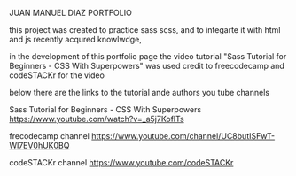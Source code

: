JUAN MANUEL DIAZ PORTFOLIO

this project was created to practice sass scss, and to integarte it with html and js recently acqured knowlwdge, 













in the development of this portfolio page the video tutorial "Sass Tutorial for Beginners - CSS With Superpowers" was used credit to freecodecamp and 
codeSTACKr  for the video 

below there are the links to the tutorial ande authors you tube channels

Sass Tutorial for Beginners - CSS With Superpowers https://www.youtube.com/watch?v=_a5j7KoflTs

frecodecamp channel https://www.youtube.com/channel/UC8butISFwT-Wl7EV0hUK0BQ

codeSTACKr channel https://www.youtube.com/codeSTACKr
